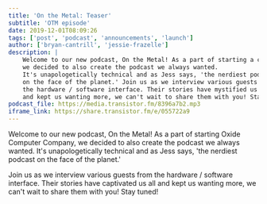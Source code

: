 ```yaml
---
title: 'On the Metal: Teaser'
subtitle: 'OTM episode'
date: 2019-12-01T08:09:26
tags: ['post', 'podcast', 'announcements', 'launch']
author: ['bryan-cantrill', 'jessie-frazelle']
description: |
    Welcome to our new podcast, On the Metal! As a part of starting a company, 
    we decided to also create the podcast we always wanted. 
    It's unapologetically technical and as Jess says, 'the nerdiest podcast 
    on the face of the planet.' Join us as we interview various guests from 
    the hardware / software interface. Their stories have mystified us all 
    and kept us wanting more, we can't wait to share them with you! Stay tuned!
podcast_file: https://media.transistor.fm/8396a7b2.mp3
iframe_link: https://share.transistor.fm/e/055722a9
---
```


Welcome to our new podcast, On the Metal! As a part of starting Oxide Computer
Company, we decided to also create the podcast we always wanted.  It's
unapologetically technical and as Jess says, 'the nerdiest podcast on the face
of the planet.'

Join us as we interview various guests from the hardware /
software interface.  Their stories have captivated us all and kept us wanting
more, we can't wait to share them with you! Stay tuned!
